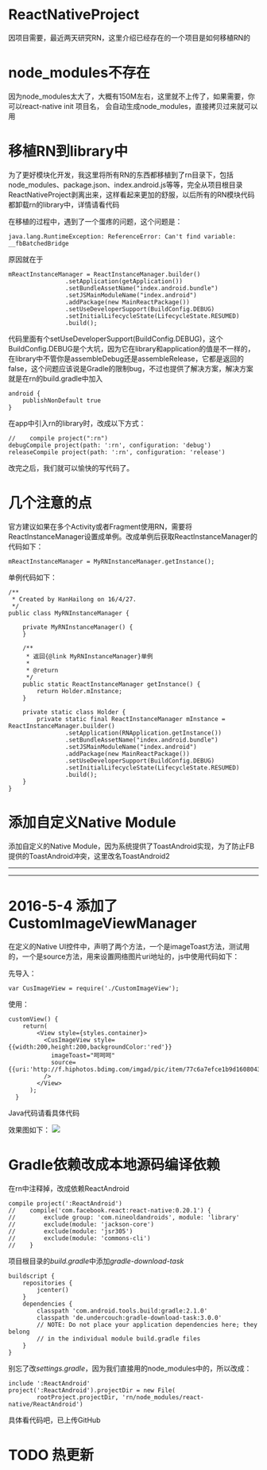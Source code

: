 # ReactNativeProject
因项目需要，最近两天研究RN，这里介绍已经存在的一个项目是如何移植RN的

# node_modules不存在
因为node_modules太大了，大概有150M左右，这里就不上传了，如果需要，你可以react-native init 项目名，
会自动生成node_modules，直接拷贝过来就可以用

# 移植RN到library中
为了更好模块化开发，我这里将所有RN的东西都移植到了rn目录下，包括node_modules、package.json、index.android.js等等，完全从项目根目录ReactNativeProject剥离出来，这样看起来更加的舒服，以后所有的RN模块代码都卸载rn的library中，详情请看代码

在移植的过程中，遇到了一个蛋疼的问题，这个问题是：

	java.lang.RuntimeException: ReferenceError: Can't find variable: __fbBatchedBridge

原因就在于

	mReactInstanceManager = ReactInstanceManager.builder()
	                .setApplication(getApplication())
	                .setBundleAssetName("index.android.bundle")
	                .setJSMainModuleName("index.android")
	                .addPackage(new MainReactPackage())
	                .setUseDeveloperSupport(BuildConfig.DEBUG)
	                .setInitialLifecycleState(LifecycleState.RESUMED)
	                .build();

代码里面有个setUseDeveloperSupport(BuildConfig.DEBUG)，这个BuildConfig.DEBUG是个大坑，因为它在library和application的值是不一样的，在library中不管你是assembleDebug还是assembleRelease，它都是返回的false，这个问题应该说是Gradle的限制bug，不过也提供了解决方案，解决方案就是在rn的build.gradle中加入

	android {
		publishNonDefault true
	}
	
在app中引入rn的library时，改成以下方式：


	//    compile project(":rn")
	debugCompile project(path: ':rn', configuration: 'debug')
	releaseCompile project(path: ':rn', configuration: 'release')
	
改完之后，我们就可以愉快的写代码了。

# 几个注意的点

官方建议如果在多个Activity或者Fragment使用RN，需要将ReactInstanceManager设置成单例。改成单例后获取ReactInstanceManager的代码如下：

    mReactInstanceManager = MyRNInstanceManager.getInstance();
    
单例代码如下：

	/**
	 * Created by HanHailong on 16/4/27.
	 */
	public class MyRNInstanceManager {
	
	    private MyRNInstanceManager() {
	    }
	
	    /**
	     * 返回{@link MyRNInstanceManager}单例
	     *
	     * @return
	     */
	    public static ReactInstanceManager getInstance() {
	        return Holder.mInstance;
	    }
	
	    private static class Holder {
	        private static final ReactInstanceManager mInstance = ReactInstanceManager.builder()
	                .setApplication(RNApplication.getInstance())
	                .setBundleAssetName("index.android.bundle")
	                .setJSMainModuleName("index.android")
	                .addPackage(new MainReactPackage())
	                .setUseDeveloperSupport(BuildConfig.DEBUG)
	                .setInitialLifecycleState(LifecycleState.RESUMED)
	                .build();
	    }
	}
	
# 添加自定义Native Module
添加自定义的Native Module，因为系统提供了ToastAndroid实现，为了防止FB提供的ToastAndroid冲突，这里改名ToastAndroid2

---
---

# 2016-5-4 添加了CustomImageViewManager
在定义的Native UI控件中，声明了两个方法，一个是imageToast方法，测试用的，一个是source方法，用来设置网络图片uri地址的，js中使用代码如下：

先导入：

	var CusImageView = require('./CustomImageView');

使用：

	customView() {
	    return(
	        <View style={styles.container}>
	          <CusImageView style={{width:200,height:200,backgroundColor:'red'}}
	            imageToast="呵呵呵"
	            source={{uri:'http://f.hiphotos.bdimg.com/imgad/pic/item/77c6a7efce1b9d1608043b8cf6deb48f8d546418.jpg'}}
	          />
	        </View>
	      );
	  }	

Java代码请看具体代码

效果图如下：
![](https://github.com/hanhailong/AndroidStudyResources/blob/master/screenshot/rn/rn_native_customimageview.png?raw=true)

# Gradle依赖改成本地源码编译依赖

在rn中注释掉，改成依赖ReactAndroid


	compile project(':ReactAndroid')
	//    compile('com.facebook.react:react-native:0.20.1') {
	//        exclude group: 'com.nineoldandroids', module: 'library'
	//        exclude(module: 'jackson-core')
	//        exclude(module: 'jsr305')
	//        exclude(module: 'commons-cli')
	//    }
	
	
项目根目录的*build.gradle*中添加*gradle-download-task*

	buildscript {
	    repositories {
	        jcenter()
	    }
	    dependencies {
	        classpath 'com.android.tools.build:gradle:2.1.0'
	        classpath 'de.undercouch:gradle-download-task:3.0.0'
	        // NOTE: Do not place your application dependencies here; they belong
	        // in the individual module build.gradle files
	    }
	}

别忘了改*settings.gradle*，因为我们直接用的node_modules中的，所以改成：

	include ':ReactAndroid'
	project(':ReactAndroid').projectDir = new File(
	        rootProject.projectDir, 'rn/node_modules/react-native/ReactAndroid')
	        
具体看代码吧，已上传GitHub

# TODO 热更新

